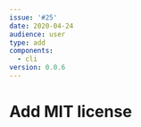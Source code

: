 ```yaml
---
issue: '#25'
date: 2020-04-24
audience: user
type: add
components:
  - cli
version: 0.0.6
---
```

# Add MIT license
